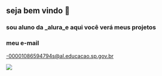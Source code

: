 ## **seja bem vindo** 💟

### sou aluno da _alura_e aqui você verá meus projetos 

### meu e-mail
-00001086594794s@al.educacao.sp.gov.br 

![](https://tenor.com/pt-BR/view/okay-penelope-bridgerton-featherington-nicola-gif-20215115****)
